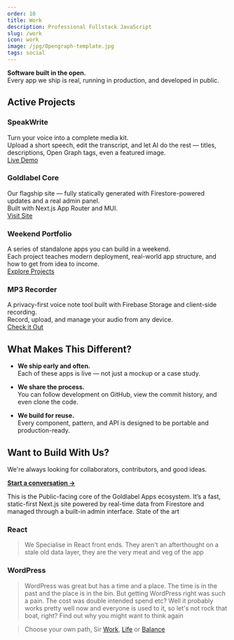 ```yaml
---
order: 10
title: Work
description: Professional Fullstack JavaScript
slug: /work
icon: work
image: /jpg/Opengraph-template.jpg
tags: social
---
```


**Software built in the open.**  
Every app we ship is real, running in production, and developed in public.

## Active Projects

### **SpeakWrite**

Turn your voice into a complete media kit.  
Upload a short speech, edit the transcript, and let AI do the rest — titles, descriptions, Open Graph tags, even a featured image.  
[Live Demo](https://speakwrite.vercel.app)

### **Goldlabel Core**

Our flagship site — fully statically generated with Firestore-powered updates and a real admin panel.  
Built with Next.js App Router and MUI.  
[Visit Site](https://goldlabel.pro)

### **Weekend Portfolio**

A series of standalone apps you can build in a weekend.  
Each project teaches modern deployment, real-world app structure, and how to get from idea to income.  
[Explore Projects](/apps)

### **MP3 Recorder**

A privacy-first voice note tool built with Firebase Storage and client-side recording.  
Record, upload, and manage your audio from any device.  
[Check it Out](https://mp3-recorder.vercel.app)

## What Makes This Different?

- **We ship early and often.**  
  Each of these apps is live — not just a mockup or a case study.

- **We share the process.**  
  You can follow development on GitHub, view the commit history, and even clone the code.

- **We build for reuse.**  
  Every component, pattern, and API is designed to be portable and production-ready.

## Want to Build With Us?

We're always looking for collaborators, contributors, and good ideas.

**[Start a conversation →](mailto:hello@goldlabel.pro)**

This is the Public-facing core of the Goldlabel Apps ecosystem. It’s a fast, static-first Next.js site powered by real-time data from Firestore and managed through a built-in admin interface. State of the art

### React

> We Specialise in React front ends. They aren't an afterthought on a stale old data layer, they are the very meat and veg of the app

### WordPress

> WordPress was great but has a time and a place. The time is in the past and the place is in the bin. But getting WordPress right was such a pain. The cost was double intended spend etc? Well it probably works pretty well now and everyone is used to it, so let's not rock that boat, right? Find out why you might want to think again

> Choose your own path, Sir [Work](/work), [Life](/life) or [Balance](/balance)
